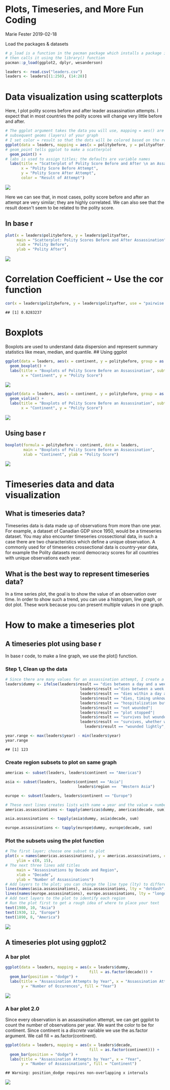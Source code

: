 Plots, Timeseries, and More Fun Coding
================
Marie Fester
2019-02-18

Load the packages & datasets

``` r
# p_load is a function in the pacman package which installs a package if haven't already and 
# then calls it using the library() function
pacman::p_load(ggplot2, dplyr, wesanderson)

leaders <- read.csv("leaders.csv")
leaders <- leaders[(1:250), (14:28)]
```

Data visualization using scatterplots
=====================================

Here, I plot polity scores before and after leader assassination attempts. I expect that in most countries the polity scores will change very little before and after.

``` r
# The ggplot argument takes the data you will use, mapping = aes() are the characteristics to use in the
# subsequent geoms (layers) of your graph
# I set color = result so that the dots will be colored based on the result of the assassination attempt
ggplot(data = leaders, mapping = aes(x = politybefore, y = polityafter, color = result)) +
# geom_point tells ggplot to make a scatterplot
  geom_point() +
# labs is used to assign titles; the defaults are variable names
  labs(title = "Scatterplot of Polity Score Before and After \n an Assassination Attempt",
       x = "Polity Score Before Attempt",
       y = "Polity Score After Attempt",
       color = "Result of Attempt")
```

![](Timeseries_and_Histograms_files/figure-markdown_github/unnamed-chunk-2-1.png)

Here we can see that, in most cases, polity score before and after an attempt are very similar; they are highly correlated. We can also see that the result doesn't seem to be related to the polity score.

In base r
---------

``` r
plot(x = leaders$politybefore, y = leaders$polityafter,
     main = "Scatterplot: Polity Scores Before and After Assassination",
     xlab = "Polity Before",
     ylab = "Polity After")
```

![](Timeseries_and_Histograms_files/figure-markdown_github/unnamed-chunk-3-1.png)

Correlation Coefficient ~ Use the cor function
==============================================

``` r
cor(x = leaders$politybefore, y = leaders$polityafter, use = "pairwise.complete.obs")
```

    ## [1] 0.8283237

Boxplots
========

Boxplots are used to understand data dispersion and represent summary statistics like mean, median, and quantile. \#\# Using ggplot

``` r
ggplot(data = leaders, aes(x = continent, y = politybefore, group = as.factor(continent))) +
  geom_boxplot() +
  labs(title = "Boxplots of Polity Score Before an Assassination", subtitle = "By Continent",
       x = "Continent", y = "Polity Score")
```

![](Timeseries_and_Histograms_files/figure-markdown_github/unnamed-chunk-5-1.png)

``` r
ggplot(data = leaders, aes(x = continent, y = politybefore, group = as.factor(continent))) +
  geom_violin() +
  labs(title = "Boxplots of Polity Score Before an Assassination", subtitle = "By Continent",
       x = "Continent", y = "Polity Score")
```

![](Timeseries_and_Histograms_files/figure-markdown_github/unnamed-chunk-5-2.png)

Using base r
------------

``` r
boxplot(formula = politybefore ~ continent, data = leaders, 
        main = "Boxplots of Polity Score Before an Assassination",
        xlab = "Continent", ylab = "Polity Score")
```

![](Timeseries_and_Histograms_files/figure-markdown_github/unnamed-chunk-6-1.png)

Timeseries data and data visualization
======================================

What is timeseries data?
------------------------

Timeseries data is data made up of observations from more than one year. For example, a dataset of Canadian GDP since 1950, would be a timeseries dataset. You may also encounter timeseries crossectional data, in such a case there are two characteristics which define a unique observation. A commonly used for of timeseries crossectional data is country-year data, for example the Polity datasets record democracy scores for all countries with unique observations each year.

What is the best way to represent timeseries data?
--------------------------------------------------

In a time series plot, the goal is to show the value of an observation over time. In order to show such a trend, you can use a histogram, line graph, or dot plot. These work because you can present multiple values in one graph.

How to make a timeseries plot
=============================

A timeseries plot using base r
------------------------------

In base r code, to make a line graph, we use the plot() function.

### Step 1, Clean up the data

``` r
# Since there are many values for an assassination attempt, I create a new dummy variable
leaders$dummy <- ifelse(leaders$result == "dies between a day and a week"| 
                                 leaders$result =="dies between a week and a month"| 
                                 leaders$result == "dies within a day after the attack"|
                                 leaders$result == "dies, timing unknown"|
                                 leaders$result == "hospitalization but no permanent disability"|
                                 leaders$result == "not wounded"|
                                 leaders$result == "plot stopped"|
                                 leaders$result == "survives but wounded severely"|
                                 leaders$result == "survives, whether wounded unknown"|
                                   leaders$result == "wounded lightly", 1, 0)

year.range <- max(leaders$year) - min(leaders$year)
year.range
```

    ## [1] 123

### Create region subsets to plot on same graph

``` r
americas <- subset(leaders, leaders$continent == "Americas")

asia <- subset(leaders, leaders$continent == "Asia"|
                                leaders$region ==  "Western Asia")

europe <- subset(leaders, leaders$continent == "Europe")

# These next lines creates lists with name = year and the value = number of assassination attempts
americas.assassinations <- tapply(americas$dummy, americas$decade, sum)

asia.assassinations <- tapply(asia$dummy, asia$decade, sum)

europe.assassinations <- tapply(europe$dummy, europe$decade, sum)
```

### Plot the subsets using the plot function

``` r
# The first layer; choose one subset to plot
plot(x = names(americas.assassinations), y = americas.assassinations, col = "black", type = "l",
     ylim = c(0, 15),
# The next three lines add titles
     main = "Assassinations by Decade and Region",
     xlab = "Decade",
     ylab = "Number of Assassinations")
# Add layers to the plot; you can change the line type (lty) to differentiate the regions
lines(names(asia.assassinations), asia.assassinations, lty = "dotdash", type = "l")
lines(names(europe.assassinations), europe.assassinations, lty = "longdash", type = "l")
# Add text layers to the plot to identify each region
# Run the plot first to get a rough idea of where to place your text
text(1980, 10, "Asia")
text(1930, 12, "Europe")
text(1890, 8, "America")
```

![](Timeseries_and_Histograms_files/figure-markdown_github/unnamed-chunk-9-1.png)

A timeseries plot using ggplot2
-------------------------------

### A bar plot

``` r
ggplot(data = leaders, mapping = aes(x = leaders$dummy, 
                                     fill = as.factor(decade))) +
  geom_bar(position = "dodge") + 
  labs(title = "Assassination Attempts by Year", x = "Assassination Attempt", 
       y = "Number of Occurences", fill = "Year")
```

![](Timeseries_and_Histograms_files/figure-markdown_github/unnamed-chunk-10-1.png)

### A bar plot 2.0

Since every observation is an assassination attempt, we can get ggplot to count the number of observations per year. We want the color to be for continent. Since continent is a *discrete* variable we use the as.factor argument. We call fill = as.factor(continent).

``` r
ggplot(data = leaders, mapping = aes(x = leaders$decade, 
                                     fill = as.factor(continent))) +
  geom_bar(position = "dodge") + 
  labs(title = "Assassination Attempts by Year", x = "Year", 
       y = "Number of Assassinations", fill = "Continent")
```

    ## Warning: position_dodge requires non-overlapping x intervals

![](Timeseries_and_Histograms_files/figure-markdown_github/unnamed-chunk-11-1.png)
